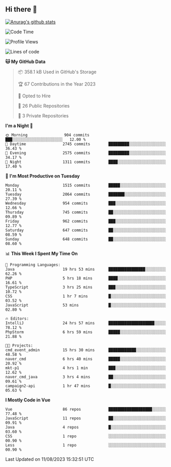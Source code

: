 ## Hi there 👋

[![Anurag's github stats](https://github-readme-stats.vercel.app/api?username=Songwonseok)](https://github.com/anuraghazra/github-readme-stats)



<!--START_SECTION:waka-->
![Code Time](http://img.shields.io/badge/Code%20Time-2%2C439%20hrs%206%20mins-blue)

![Profile Views](http://img.shields.io/badge/Profile%20Views-0-blue)

![Lines of code](https://img.shields.io/badge/From%20Hello%20World%20I%27ve%20Written-35.0%20million%20lines%20of%20code-blue)

**🐱 My GitHub Data** 

> 📦 358.1 kB Used in GitHub's Storage 
 > 
> 🏆 67 Contributions in the Year 2023
 > 
> 💼 Opted to Hire
 > 
> 📜 26 Public Repositories 
 > 
> 🔑 3 Private Repositories 
 > 
**I'm a Night 🦉** 

```text
🌞 Morning                904 commits         ███░░░░░░░░░░░░░░░░░░░░░░   12.00 % 
🌆 Daytime                2745 commits        █████████░░░░░░░░░░░░░░░░   36.43 % 
🌃 Evening                2575 commits        █████████░░░░░░░░░░░░░░░░   34.17 % 
🌙 Night                  1311 commits        ████░░░░░░░░░░░░░░░░░░░░░   17.40 % 
```
📅 **I'm Most Productive on Tuesday** 

```text
Monday                   1515 commits        █████░░░░░░░░░░░░░░░░░░░░   20.11 % 
Tuesday                  2064 commits        ███████░░░░░░░░░░░░░░░░░░   27.39 % 
Wednesday                954 commits         ███░░░░░░░░░░░░░░░░░░░░░░   12.66 % 
Thursday                 745 commits         ██░░░░░░░░░░░░░░░░░░░░░░░   09.89 % 
Friday                   962 commits         ███░░░░░░░░░░░░░░░░░░░░░░   12.77 % 
Saturday                 647 commits         ██░░░░░░░░░░░░░░░░░░░░░░░   08.59 % 
Sunday                   648 commits         ██░░░░░░░░░░░░░░░░░░░░░░░   08.60 % 
```


📊 **This Week I Spent My Time On** 

```text
💬 Programming Languages: 
Java                     19 hrs 53 mins      ████████████████░░░░░░░░░   62.26 % 
PHP                      5 hrs 18 mins       ████░░░░░░░░░░░░░░░░░░░░░   16.61 % 
TypeScript               3 hrs 25 mins       ███░░░░░░░░░░░░░░░░░░░░░░   10.72 % 
CSS                      1 hr 7 mins         █░░░░░░░░░░░░░░░░░░░░░░░░   03.52 % 
JavaScript               53 mins             █░░░░░░░░░░░░░░░░░░░░░░░░   02.80 % 

🔥 Editors: 
IntelliJ                 24 hrs 57 mins      ████████████████████░░░░░   78.12 % 
PhpStorm                 6 hrs 59 mins       █████░░░░░░░░░░░░░░░░░░░░   21.88 % 

🐱‍💻 Projects: 
cmd_event_admin          15 hrs 30 mins      ████████████░░░░░░░░░░░░░   48.58 % 
naver_cmd                6 hrs 40 mins       █████░░░░░░░░░░░░░░░░░░░░   20.92 % 
mkt-p1                   4 hrs 1 min         ███░░░░░░░░░░░░░░░░░░░░░░   12.62 % 
naver_cmd_java           3 hrs 4 mins        ██░░░░░░░░░░░░░░░░░░░░░░░   09.61 % 
campaign2-api            1 hr 47 mins        █░░░░░░░░░░░░░░░░░░░░░░░░   05.63 % 
```

**I Mostly Code in Vue** 

```text
Vue                      86 repos            ███████████████████░░░░░░   77.48 % 
JavaScript               11 repos            ██░░░░░░░░░░░░░░░░░░░░░░░   09.91 % 
Java                     4 repos             █░░░░░░░░░░░░░░░░░░░░░░░░   03.60 % 
CSS                      1 repo              ░░░░░░░░░░░░░░░░░░░░░░░░░   00.90 % 
Less                     1 repo              ░░░░░░░░░░░░░░░░░░░░░░░░░   00.90 % 
```




 Last Updated on 11/08/2023 15:32:51 UTC
<!--END_SECTION:waka-->

